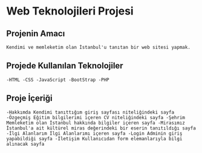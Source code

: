 # Web Teknolojileri Projesi

## Projenin Amacı <br/>
`Kendimi ve memleketim olan İstanbul'u tanıtan bir web sitesi yapmak.`

## Projede Kullanılan Teknolojiler <br/>
`-HTML
 -CSS
 -JavaScript
 -BootStrap
 -PHP
`

## Proje İçeriği
`-Hakkımda
  Kendimi tanıttığım giriş sayfası niteliğindeki sayfa
-Özgeçmiş
  Eğitim bilgilerimi içeren CV niteliğindeki sayfa
-Şehrim
  Memleketim olan İstanbul hakkında bilgiler içeren sayfa
-Mirasımız
  İstanbul'a ait kültürel miras değerindeki bir eserin tanıtıldığı sayfa
-İlgi Alanlarım
  İlgi Alanlarımı içeren sayfa
-Login
  Adminin giriş yapabildiği sayfa
-İletişim
  Kullanıcıdan form elemanlarıyla bilgi alınacak sayfa
`
